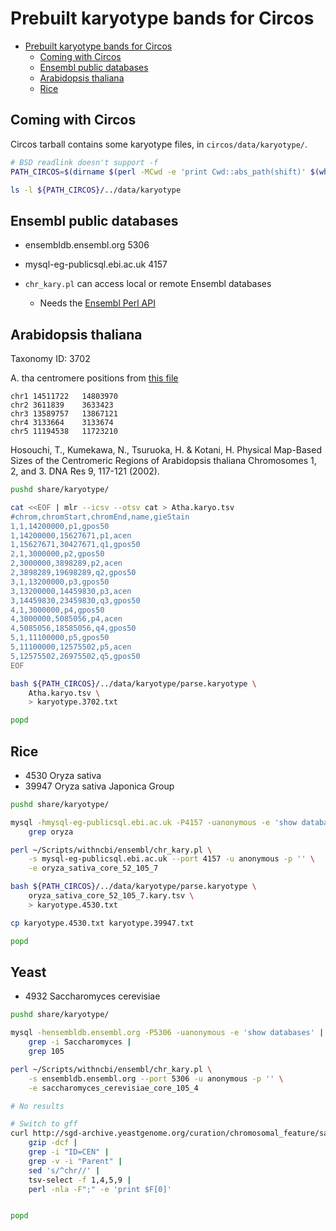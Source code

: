 # Prebuilt karyotype bands for Circos

[TOC levels=1-3]: # ""

- [Prebuilt karyotype bands for Circos](#prebuilt-karyotype-bands-for-circos)
    * [Coming with Circos](#coming-with-circos)
    * [Ensembl public databases](#ensembl-public-databases)
    * [Arabidopsis thaliana](#arabidopsis-thaliana)
    * [Rice](#rice)

## Coming with Circos

Circos tarball contains some karyotype files, in `circos/data/karyotype/`.

```bash
# BSD readlink doesn't support -f
PATH_CIRCOS=$(dirname $(perl -MCwd -e 'print Cwd::abs_path(shift)' $(which circos)))

ls -l ${PATH_CIRCOS}/../data/karyotype

```

## Ensembl public databases

* ensembldb.ensembl.org 5306
* mysql-eg-publicsql.ebi.ac.uk 4157

* `chr_kary.pl` can access local or remote Ensembl databases
    * Needs the [Ensembl Perl API](https://github.com/Ensembl/ensembl)

## Arabidopsis thaliana

Taxonomy ID: 3702

A. tha centromere positions from
[this file](ftp://ftp.arabidopsis.org/home/tair/Sequences/whole_chromosomes/tair9_Assembly_gaps.gff)

```text
chr1 14511722	14803970
chr2 3611839	3633423
chr3 13589757	13867121
chr4 3133664	3133674
chr5 11194538	11723210
```

Hosouchi, T., Kumekawa, N., Tsuruoka, H. & Kotani, H. Physical Map-Based Sizes of the Centromeric
Regions of Arabidopsis thaliana Chromosomes 1, 2, and 3. DNA Res 9, 117-121 (2002).

```bash
pushd share/karyotype/

cat <<EOF | mlr --icsv --otsv cat > Atha.karyo.tsv
#chrom,chromStart,chromEnd,name,gieStain
1,1,14200000,p1,gpos50
1,14200000,15627671,p1,acen
1,15627671,30427671,q1,gpos50
2,1,3000000,p2,gpos50
2,3000000,3898289,p2,acen
2,3898289,19698289,q2,gpos50
3,1,13200000,p3,gpos50
3,13200000,14459830,p3,acen
3,14459830,23459830,q3,gpos50
4,1,3000000,p4,gpos50
4,3000000,5085056,p4,acen
4,5085056,18585056,q4,gpos50
5,1,11100000,p5,gpos50
5,11100000,12575502,p5,acen
5,12575502,26975502,q5,gpos50
EOF

bash ${PATH_CIRCOS}/../data/karyotype/parse.karyotype \
    Atha.karyo.tsv \
    > karyotype.3702.txt

popd

```

## Rice

* 4530 Oryza sativa
* 39947 Oryza sativa Japonica Group

```bash
pushd share/karyotype/

mysql -hmysql-eg-publicsql.ebi.ac.uk -P4157 -uanonymous -e 'show databases' |
    grep oryza

perl ~/Scripts/withncbi/ensembl/chr_kary.pl \
    -s mysql-eg-publicsql.ebi.ac.uk --port 4157 -u anonymous -p '' \
    -e oryza_sativa_core_52_105_7

bash ${PATH_CIRCOS}/../data/karyotype/parse.karyotype \
    oryza_sativa_core_52_105_7.kary.tsv \
    > karyotype.4530.txt

cp karyotype.4530.txt karyotype.39947.txt

popd

```

## Yeast

* 4932 Saccharomyces cerevisiae

```bash
pushd share/karyotype/

mysql -hensembldb.ensembl.org -P5306 -uanonymous -e 'show databases' |
    grep -i Saccharomyces |
    grep 105

perl ~/Scripts/withncbi/ensembl/chr_kary.pl \
    -s ensembldb.ensembl.org --port 5306 -u anonymous -p '' \
    -e saccharomyces_cerevisiae_core_105_4

# No results

# Switch to gff
curl http://sgd-archive.yeastgenome.org/curation/chromosomal_feature/saccharomyces_cerevisiae.gff.gz |
    gzip -dcf |
    grep -i "ID=CEN" |
    grep -v -i "Parent" |
    sed 's/^chr//' |
    tsv-select -f 1,4,5,9 |
    perl -nla -F";" -e 'print $F[0]'


popd

```
